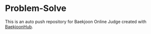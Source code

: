 # Problem-Solve
This is an auto push repository for Baekjoon Online Judge created with [BaekjoonHub](https://github.com/BaekjoonHub/BaekjoonHub).
